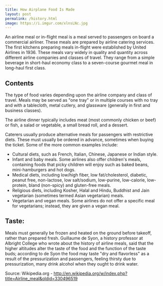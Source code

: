 ```yaml
---
title: How Airplane Food Is Made
layout: post
permalink: /history.html
image: https://i.imgur.com/xlnsLNc.jpg
---
```



An airline meal or in-flight meal is a meal served to passengers on board a commercial airliner. These meals are prepared by airline catering services. 
The first kitchens preparing meals in-flight were established by United Airlines in 1936. 
These meals vary widely in quality and quantity across different airline companies and classes of travel. They range from a simple beverage in short-haul economy class to a seven-course gourmet meal in long-haul first class.

## Contents

The type of food varies depending upon the airline company and class of travel. Meals may be served as "one tray" or in multiple courses with no tray and with a tablecloth, metal cutlery, and glassware (generally in first and business classes).

The airline dinner typically includes meat (most commonly chicken or beef) or fish, a salad or vegetable, a small bread roll, and a dessert. 

Caterers usually produce alternative meals for passengers with restrictive diets. These must usually be ordered in advance, sometimes when buying the ticket. Some of the more common examples include: 
- Cultural diets, such as French, Italian, Chinese, Japanese or Indian style. 
- Infant and baby meals. Some airlines also offer children's meals, containing foods that picky children will enjoy such as baked beans, mini-hamburgers and hot dogs. 
- Medical diets, including low/high fiber, low fat/cholesterol, diabetic, peanut free, non-lactose, low salt/sodium, low-purine, low-calorie, low-protein, bland (non-spicy) and gluten-free meals. 
- Religious diets, including Kosher, Halal and Hindu, Buddhist and Jain vegetarian (sometimes termed Asian vegetarian) meals. 
- Vegetarian and vegan meals. Some airlines do not offer a specific meal for vegetarians; instead, they are given a vegan meal.

## Taste:

Meals must generally be frozen and heated on the ground before takeoff, rather than prepared fresh. Guillaume de Syon, a history professor at Albright College who wrote about the history of airline meals, said that the higher altitudes alter the taste of the food and the function of the taste buds; according to de Syon the food may taste "dry and flavorless" as a result of the pressurization and passengers, feeling thirsty due to pressurization, many drink alcohol when they ought to drink water.

Source: Wikipedia.org - http://en.wikipedia.org/w/index.php?title=Airline_meal&oldid=330496519
